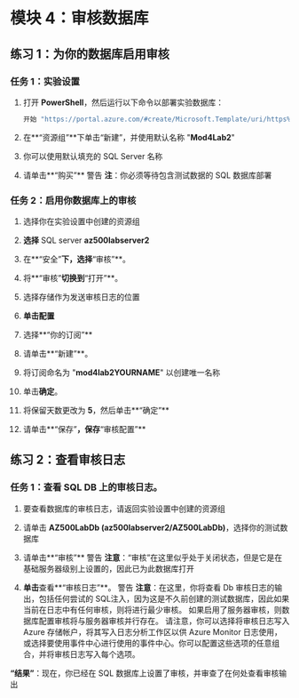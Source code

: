 ﻿

# 模块 4：审核数据库

## 练习 1：为你的数据库启用审核

### 任务 1：实验设置

1.  打开 **PowerShell**，然后运行以下命令以部署实验数据库：

     ```powershell
    开始 "https://portal.azure.com/#create/Microsoft.Template/uri/https%3A%2F%2Fraw.githubusercontent.com%2FMicrosoftLearning%2FAZ-500-Azure-Security%2Fmaster%2FAllfiles%2FLabs%2FMod4_Lab02%2Fazuredeploy.json" 
     ```

1.  在**“资源组”**下单击“新建”，并使用默认名称 "**Mod4Lab2**"

1.  你可以使用默认填充的 SQL Server 名称

1.  请单击**“购买”**
警告
**注**：你必须等待包含测试数据的 SQL 数据库部署

### 任务 2：启用你数据库上的审核

1.  选择你在实验设置中创建的资源组

2.  **选择** SQL server **az500labserver2**

3.  在**“安全”**下，选择**“审核”**。

4.  将**“审核”**切换到**“打开”**。

5.  选择存储作为发送审核日志的位置

6.  **单击配置**

7.  选择**“你的订阅”**

8.  请单击**“新建”**。

9.  将订阅命名为 "**mod4lab2YOURNAME**" 以创建唯一名称

10. 单击**确定**。

11. 将保留天数更改为 **5**，然后单击**“确定”** 

12. 请单击**“保存”**，保存**“审核配置”**

## 练习 2：查看审核日志

### 任务 1：查看 SQL DB 上的审核日志。

1.  要查看数据库的审核日志，请返回实验设置中创建的资源组

1.  请单击 **AZ500LabDb (az500labserver2/AZ500LabDb)**，选择你的测试数据库

1.  请单击**“审核”**
警告
**注意**：“审核”在这里似乎处于关闭状态，但是它是在基础服务器级别上设置的，因此已为此数据库打开


1.  **单击**查看**“审核日志”**。
警告
**注意**：在这里，你将查看 Db 审核日志的输出，包括任何尝试的 SQL注入，因为这是不久前创建的测试数据库，因此如果当前在日志中有任何审核，则将进行最少审核。
如果启用了服务器审核，则数据库配置审核将与服务器审核并行存在。
请注意，你可以选择将审核日志写入 Azure 存储帐户，将其写入日志分析工作区以供 Azure Monitor 日志使用，或选择要使用事件中心进行使用的事件中心。你可以配置这些选项的任意组合，并将审核日志写入每个选项。



**“结果”**：现在，你已经在 SQL 数据库上设置了审核，并审查了在何处查看审核输出
